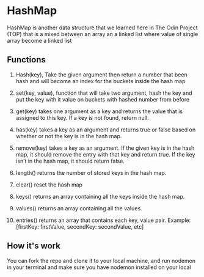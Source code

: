 # HashMap
HashMap is another data structure that we learned here in The Odin Project (TOP) that is a mixed between an array an a linked list where value of single array become a linked list

## Functions 
1. Hash(key), Take the given argument then return a number that been hash and will become an index for the buckets inside the hash map
2. set(key, value), function that will take two argument, hash the key and put the key with it value on buckets with hashed number from before
3. get(key) takes one argument as a key and returns the value that is assigned to this key. If a key is not found, return null.

4. has(key) takes a key as an argument and returns true or false based on whether or not the key is in the hash map.

5. remove(key) takes a key as an argument. If the given key is in the hash map, it should remove the entry with that key and return true. If the key isn’t in the hash map, it should return false.

6. length() returns the number of stored keys in the hash map.

7. clear() reset the hash map

8. keys() returns an array containing all the keys inside the hash map.

9. values() returns an array containing all the values.

10. entries() returns an array that contains each key, value pair. Example: [firstKey: firstValue, secondKey: secondValue, etc]

## How it's work
You can fork the repo and clone it to your local machine, and run nodemon in your terminal and make sure you have nodemon installed on your local